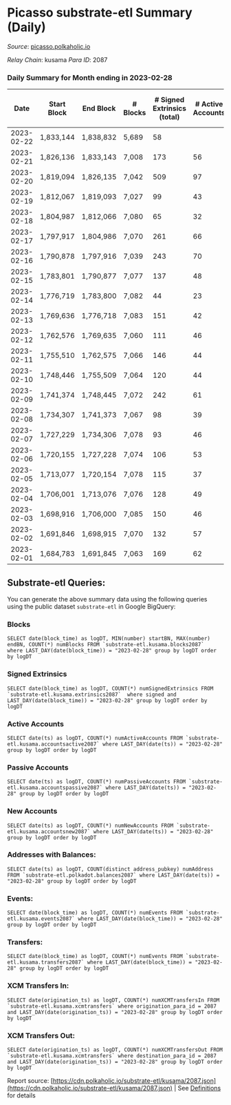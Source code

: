 # Picasso substrate-etl Summary (Daily)

_Source_: [picasso.polkaholic.io](https://picasso.polkaholic.io)

*Relay Chain*: kusama
*Para ID*: 2087



### Daily Summary for Month ending in 2023-02-28


| Date | Start Block | End Block | # Blocks | # Signed Extrinsics (total) | # Active Accounts | # Passive | # New | # Addresses with Balances | # Events | # Transfers | # XCM Transfers In | # XCM Transfers Out | Issues | 
| ---- | ----------- | --------- | -------- | --------------------------- | ----------------- | --------- | ----- | ------------------------- | -------- | ----------- | ------------------ | ------------------- | ------ |
| 2023-02-22 | 1,833,144 | 1,838,832 | 5,689 | 58 |  |  |  |  | 12,400 | 646  |   |   |  |
| 2023-02-21 | 1,826,136 | 1,833,143 | 7,008 | 173 | 56 | 16 | 13 | 2,639 | 17,549 | 2,274  |   |   |  |
| 2023-02-20 | 1,819,094 | 1,826,135 | 7,042 | 509 | 97 | 6 | 3 | 2,626 | 21,336 | 3,684  | 54 ($36,544.36) | 80 ($34,714.49) |  |
| 2023-02-19 | 1,812,067 | 1,819,093 | 7,027 | 99 | 43 | 7 | 3 | 2,623 | 16,043 | 1,334  | 10 ($3,900.52) | 15 ($4,378.59) |  |
| 2023-02-18 | 1,804,987 | 1,812,066 | 7,080 | 65 | 32 | 5 | 2 | 2,620 | 15,531 | 957  | 2 ($1,126.13) | 5 ($1,161.56) |  |
| 2023-02-17 | 1,797,917 | 1,804,986 | 7,070 | 261 | 66 | 33 | 31 | 2,618 | 18,572 | 2,604  | 17 ($2,267.15) | 33 ($12,845.92) |  |
| 2023-02-16 | 1,790,878 | 1,797,916 | 7,039 | 243 | 70 | 11 | 7 | 2,587 | 18,510 | 2,765  | 17 ($13,338.44) | 19 ($8,673.82) |  |
| 2023-02-15 | 1,783,801 | 1,790,877 | 7,077 | 137 | 48 | 5 | 1 | 2,580 | 17,206 | 2,121  | 17 ($5,163.98) | 9 ($5,592.93) |  |
| 2023-02-14 | 1,776,719 | 1,783,800 | 7,082 | 44 | 23 | 13 | 10 | 2,579 | 15,161 | 652  | 4 ($467.36) | 4 ($356.81) |  |
| 2023-02-13 | 1,769,636 | 1,776,718 | 7,083 | 151 | 42 | 28 | 18 | 2,569 | 17,569 | 2,326  | 12 ($4,538.51) | 19 ($9,618.55) |  |
| 2023-02-12 | 1,762,576 | 1,769,635 | 7,060 | 111 | 46 | 7 | 4 | 2,551 | 16,204 | 1,349  | 8 ($2,468.07) | 10 ($1,850.65) |  |
| 2023-02-11 | 1,755,510 | 1,762,575 | 7,066 | 146 | 44 | 13 | 9 | 2,547 | 16,762 | 1,643  | 8 ($6,177.05) | 8 ($6,832.13) |  |
| 2023-02-10 | 1,748,446 | 1,755,509 | 7,064 | 120 | 44 | 10 | 7 | 2,539 | 16,640 | 1,664  | 9 ($6,844.03) | 7 ($1,580.92) |  |
| 2023-02-09 | 1,741,374 | 1,748,445 | 7,072 | 242 | 61 | 13 | 6 | 2,532 | 18,663 | 2,860  | 14 ($4,231.66) | 21 ($3,696.68) |  |
| 2023-02-08 | 1,734,307 | 1,741,373 | 7,067 | 98 | 39 | 13 | 8 | 2,526 | 16,350 | 1,548  | 4 ($2,200.46) | 5 ($1,077.79) |  |
| 2023-02-07 | 1,727,229 | 1,734,306 | 7,078 | 93 | 46 | 18 | 14 | 2,518 | 16,092 | 1,270  | 6 ($903.46) | 9 ($1,189.05) |  |
| 2023-02-06 | 1,720,155 | 1,727,228 | 7,074 | 106 | 53 | 8 | 5 | 2,504 | 16,299 | 1,461  | 3 ($130.17) | 13 ($2,710.04) |  |
| 2023-02-05 | 1,713,077 | 1,720,154 | 7,078 | 115 | 37 | 14 | 9 | 2,499 | 16,487 | 1,527  | 6 ($1,246.41) | 12 ($1,822.18) |  |
| 2023-02-04 | 1,706,001 | 1,713,076 | 7,076 | 128 | 49 | 11 | 10 | 2,490 | 16,580 | 1,553  | 10 ($1,323.44) | 6 ($3,343.64) |  |
| 2023-02-03 | 1,698,916 | 1,706,000 | 7,085 | 150 | 46 | 15 | 10 | 2,480 | 17,673 | 2,391  | 14 ($3,928.66) | 24 ($7,106.94) |  |
| 2023-02-02 | 1,691,846 | 1,698,915 | 7,070 | 132 | 57 | 12 | 13 | 2,470 | 16,736 | 1,641  | 16 ($11,167.75) | 15 ($2,113.39) |  |
| 2023-02-01 | 1,684,783 | 1,691,845 | 7,063 | 169 | 62 | 19 | 19 | 2,457 | 17,684 | 2,285  | 33 ($13,994.03) | 20 ($10,596.71) |  |

## Substrate-etl Queries:
You can generate the above summary data using the following queries using the public dataset `substrate-etl` in Google BigQuery:


### Blocks
```
SELECT date(block_time) as logDT, MIN(number) startBN, MAX(number) endBN, COUNT(*) numBlocks FROM `substrate-etl.kusama.blocks2087`  where LAST_DAY(date(block_time)) = "2023-02-28" group by logDT order by logDT
```


### Signed Extrinsics
```
SELECT date(block_time) as logDT, COUNT(*) numSignedExtrinsics FROM `substrate-etl.kusama.extrinsics2087`  where signed and LAST_DAY(date(block_time)) = "2023-02-28" group by logDT order by logDT
```


### Active Accounts
```
SELECT date(ts) as logDT, COUNT(*) numActiveAccounts FROM `substrate-etl.kusama.accountsactive2087` where LAST_DAY(date(ts)) = "2023-02-28" group by logDT order by logDT
```


### Passive Accounts
```
SELECT date(ts) as logDT, COUNT(*) numPassiveAccounts FROM `substrate-etl.kusama.accountspassive2087` where LAST_DAY(date(ts)) = "2023-02-28" group by logDT order by logDT
```


### New Accounts
```
SELECT date(ts) as logDT, COUNT(*) numNewAccounts FROM `substrate-etl.kusama.accountsnew2087` where LAST_DAY(date(ts)) = "2023-02-28" group by logDT order by logDT
```


### Addresses with Balances:
```
SELECT date(ts) as logDT, COUNT(distinct address_pubkey) numAddress FROM `substrate-etl.polkadot.balances2087` where LAST_DAY(date(ts)) = "2023-02-28" group by logDT order by logDT
```


### Events:
```
SELECT date(block_time) as logDT, COUNT(*) numEvents FROM `substrate-etl.kusama.events2087` where LAST_DAY(date(block_time)) = "2023-02-28" group by logDT order by logDT
```


### Transfers:
```
SELECT date(block_time) as logDT, COUNT(*) numEvents FROM `substrate-etl.kusama.transfers2087` where LAST_DAY(date(block_time)) = "2023-02-28" group by logDT order by logDT
```


### XCM Transfers In:
```
SELECT date(origination_ts) as logDT, COUNT(*) numXCMTransfersIn FROM `substrate-etl.kusama.xcmtransfers` where origination_para_id = 2087 and LAST_DAY(date(origination_ts)) = "2023-02-28" group by logDT order by logDT
```


### XCM Transfers Out:
```
SELECT date(origination_ts) as logDT, COUNT(*) numXCMTransfersOut FROM `substrate-etl.kusama.xcmtransfers` where destination_para_id = 2087 and LAST_DAY(date(origination_ts)) = "2023-02-28" group by logDT order by logDT
```



Report source: [https://cdn.polkaholic.io/substrate-etl/kusama/2087.json](https://cdn.polkaholic.io/substrate-etl/kusama/2087.json) | See [Definitions](/DEFINITIONS.md) for details
